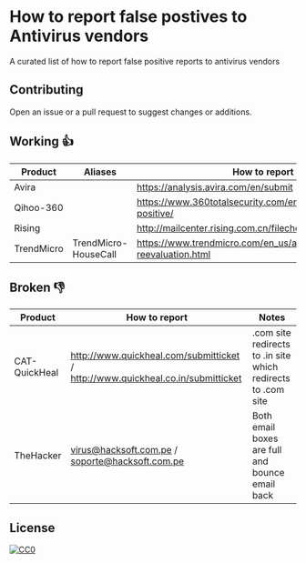 # How to report false postives to Antivirus vendors

A curated list of how to report false positive reports to antivirus vendors

## Contributing

Open an issue or a pull request to suggest changes or additions.

## Working :thumbsup:

| Product | Aliases | How to report |
| --- | --- | --- |
| Avira |  | https://analysis.avira.com/en/submit |
| Qihoo-360 |  | https://www.360totalsecurity.com/en/suspicion/false-positive/ |
| Rising | | http://mailcenter.rising.com.cn/filecheck_en/ |
| TrendMicro | TrendMicro-HouseCall| https://www.trendmicro.com/en_us/about/legal/detection-reevaluation.html |

## Broken :thumbsdown:

| Product | How to report | Notes |
| --- | --- | --- |
| CAT-QuickHeal | http://www.quickheal.com/submitticket / http://www.quickheal.co.in/submitticket | .com site redirects to .in site which redirects to .com site |
| TheHacker | virus@hacksoft.com.pe / soporte@hacksoft.com.pe | Both email boxes are full and bounce email back |

## License

[![CC0](https://i.creativecommons.org/p/zero/1.0/88x31.png)](https://creativecommons.org/publicdomain/zero/1.0/)
